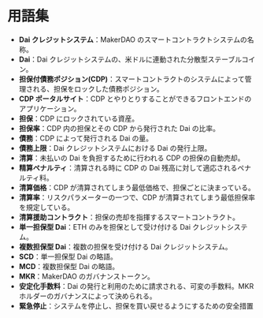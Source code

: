 # 用語集

- **Dai クレジットシステム**：MakerDAO のスマートコントラクトシステムの名称。
- **Dai**：Dai クレジットシステムの、米ドルに連動された分散型ステーブルコイン。
- **担保付債務ポジション(CDP)**：スマートコントラクトのシステムによって管理される、担保をロックした債務ポジション。
- **CDP ポータルサイト**：CDP とやりとりすることができるフロントエンドのアプリケーション。
- **担保**：CDP にロックされている資産。
- **担保率**：CDP 内の担保とその CDP から発行された Dai の比率。
- **債務**：CDP によって発行される Dai の量。
- **債務上限**：Dai クレジットシステムにおける Dai の発行上限。
- **清算**：未払いの Dai を負担するために行われる CDP の担保の自動売却。
- **精算ペナルティ**：清算される時に CDP の Dai 残高に対して適応されるペナルティ料。
- **清算価格**：CDP が清算されてしまう最低価格で、担保ごとに決まっている。
- **清算率**：リスクパラメーターの一つで、CDP が清算されてしまう最低担保率を規定している。
- **清算援助コントラクト**：担保の売却を指揮するスマートコントラクト。
- **単一担保型 Dai**：ETH のみを担保として受け付ける Dai クレジットシステム。
- **複数担保型 Dai**：複数の担保を受け付ける Dai クレジットシステム。
- **SCD**：単一担保型 Dai の略語。
- **MCD**：複数担保型 Dai の略語。
- **MKR**：MakerDAO のガバナンストークン。
- **安定化手数料**：Dai の発行と利用のために請求される、可変の手数料。MKR ホルダーのガバナンスによって決められる。
- **緊急停止**：システムを停止し、担保を買い戻せるようにするための安全措置
